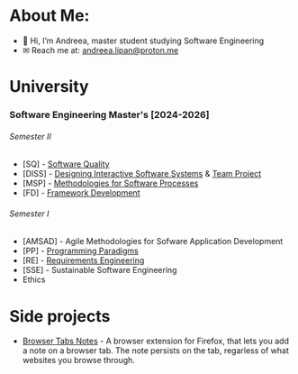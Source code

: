 # About Me:
- 👋 Hi, I’m Andreea, master student studying Software Engineering
- ✉ Reach me at: andreea.lipan@proton.me

# University
### Software Engineering Master's [2024-2026]

###### Semester II
- \[SQ] - [Software Quality](https://github.com/andreea-lipan/SQ)
- \[DISS] - [Designing Interactive Software Systems](https://github.com/andreea-lipan/DISS) & [Team Project](https://github.com/andreea-lipan/beyond-ball)
- \[MSP] - [Methodologies for Software Processes](https://github.com/andreea-lipan/MSP)
- \[FD] - [Framework Development](https://github.com/andreea-lipan/tab-notes-firefox-extension)

###### Semester I
- \[AMSAD] - Agile Methodologies for Sofware Application Development
- \[PP] - [Programming Paradigms](https://github.com/andreea-lipan/PP)
- \[RE] - [Requirements Engineering](https://github.com/andreea-lipan/RE-Project)
- \[SSE] - Sustainable Software Engineering
- Ethics

# Side projects

- [Browser Tabs Notes](https://github.com/andreea-lipan/tab-notes-firefox-extension) - A browser extension for Firefox, that lets you add a note on a browser tab. The note persists on the tab, regarless of what websites you browse through.
